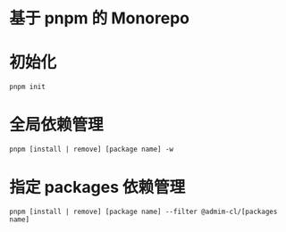 # 基于 pnpm 的 Monorepo

# 初始化

```
pnpm init
```

# 全局依赖管理

```
pnpm [install | remove] [package name] -w
```

# 指定 packages 依赖管理

```
pnpm [install | remove] [package name] --filter @admim-cl/[packages name]
```
